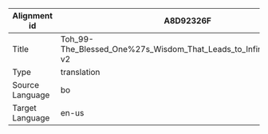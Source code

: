 |Alignment id | A8D92326F
| --- | --- 
|Title | Toh_99-The_Blessed_One%27s_Wisdom_That_Leads_to_Infinite_Certainty-v2 
|Type | translation
|Source Language | bo
|Target Language | en-us